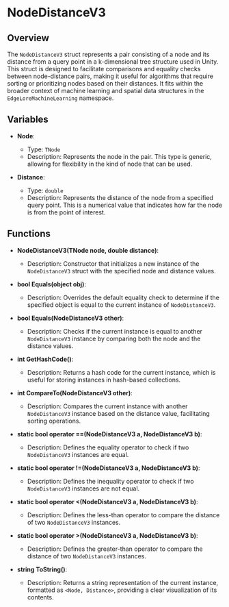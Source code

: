 # NodeDistanceV3

## Overview
The `NodeDistanceV3` struct represents a pair consisting of a node and its distance from a query point in a k-dimensional tree structure used in Unity. This struct is designed to facilitate comparisons and equality checks between node-distance pairs, making it useful for algorithms that require sorting or prioritizing nodes based on their distances. It fits within the broader context of machine learning and spatial data structures in the `EdgeLoreMachineLearning` namespace.

## Variables

- **Node**: 
  - Type: `TNode`
  - Description: Represents the node in the pair. This type is generic, allowing for flexibility in the kind of node that can be used.

- **Distance**: 
  - Type: `double`
  - Description: Represents the distance of the node from a specified query point. This is a numerical value that indicates how far the node is from the point of interest.

## Functions

- **NodeDistanceV3(TNode node, double distance)**: 
  - Description: Constructor that initializes a new instance of the `NodeDistanceV3` struct with the specified node and distance values.

- **bool Equals(object obj)**: 
  - Description: Overrides the default equality check to determine if the specified object is equal to the current instance of `NodeDistanceV3`.

- **bool Equals(NodeDistanceV3<TNode> other)**: 
  - Description: Checks if the current instance is equal to another `NodeDistanceV3` instance by comparing both the node and the distance values.

- **int GetHashCode()**: 
  - Description: Returns a hash code for the current instance, which is useful for storing instances in hash-based collections.

- **int CompareTo(NodeDistanceV3<TNode> other)**: 
  - Description: Compares the current instance with another `NodeDistanceV3` instance based on the distance value, facilitating sorting operations.

- **static bool operator ==(NodeDistanceV3<TNode> a, NodeDistanceV3<TNode> b)**: 
  - Description: Defines the equality operator to check if two `NodeDistanceV3` instances are equal.

- **static bool operator !=(NodeDistanceV3<TNode> a, NodeDistanceV3<TNode> b)**: 
  - Description: Defines the inequality operator to check if two `NodeDistanceV3` instances are not equal.

- **static bool operator <(NodeDistanceV3<TNode> a, NodeDistanceV3<TNode> b)**: 
  - Description: Defines the less-than operator to compare the distance of two `NodeDistanceV3` instances.

- **static bool operator >(NodeDistanceV3<TNode> a, NodeDistanceV3<TNode> b)**: 
  - Description: Defines the greater-than operator to compare the distance of two `NodeDistanceV3` instances.

- **string ToString()**: 
  - Description: Returns a string representation of the current instance, formatted as `<Node, Distance>`, providing a clear visualization of its contents.